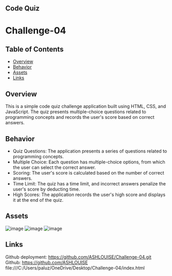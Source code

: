 ## Code Quiz

# Challenge-04

## Table of Contents
- [Overview](#overview)
- [Behavior](#behavior)
- [Assets](#assets)
- [Links](#links)

## Overview 
This is a simple code quiz challenge application built using HTML, CSS, and JavaScript. The quiz presents multiple-choice questions related to programming concepts and records the user's score based on correct answers. 

## Behavior
- Quiz Questions: The application presents a series of questions related to programming concepts.
- Multiple Choice: Each question has multiple-choice options, from which the user can select the correct answer.
- Scoring: The user's score is calculated based on the number of correct answers.
- Time Limit: The quiz has a time limit, and incorrect answers penalize the user's score by deducting time.
- High Scores: The application records the user's high score and displays it at the end of the quiz.

## Assets
![image](https://github.com/ASHLOUISE/Challenge-04/assets/152327760/f9836b56-732c-4ca7-8522-a3f4137c8bb5)
![image](https://github.com/ASHLOUISE/Challenge-04/assets/152327760/597096ac-d7f1-4236-b090-af191734378e)
![image](https://github.com/ASHLOUISE/Challenge-04/assets/152327760/b1dea1b4-3578-40e6-99f1-04dd607ebc2c)

## Links
Github deployment: https://github.com/ASHLOUISE/Challenge-04.git
Github: https://github.com/ASHLOUISE
file:///C:/Users/paluz/OneDrive/Desktop/Challenge-04/index.html
